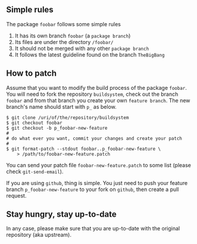 ## Simple rules

The package `foobar` follows some simple rules

1. It has its own branch `foobar` (a `package branch`)
2. Its files are under the directory `/foobar/`
3. It should not be merged with any other `package branch`
4. It follows the latest guideline found on the branch `TheBigBang`

## How to patch

Assume that you want to modify the build process of the package `foobar`.
You will need to fork the repository `buildsystem`, check out the branch
`foobar` and from that branch you create your own `feature branch`.
The new branch's name should start with `p_` as below.

````
$ git clone /uri/of/the/repository/buildsystem
$ git checkout foobar
$ git checkout -b p_foobar-new-feature
#
# do what ever you want, commit your changes and create your patch
#
$ git format-patch --stdout foobar..p_foobar-new-feature \
    > /path/to/foobar-new-feature.patch
````

You can send your patch file `foobar-new-feature.patch` to some list
(please check `git-send-email`).

If you are using `github`, thing is simple. You just need to push your
feature branch `p_foobar-new-feature` to your fork on `github`, then
create a pull request.

## Stay hungry, stay up-to-date

In any case, please make sure that you are up-to-date with the original
repository (aka upstream).
